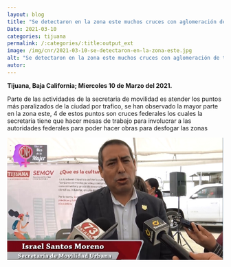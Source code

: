 ```yaml
---
layout: blog
title: "Se detectaron en la zona este muchos cruces con aglomeración de tráficos que corresponden a la federación"
Date: 2021-03-10
categories: tijuana
permalink: /:categories/:title:output_ext
image: /img/cnr/2021-03-10-se-detectaron-en-la-zona-este.jpg
alt: "Se detectaron en la zona este muchos cruces con aglomeración de tráficos que corresponden a la federación"
autor:
---
```


**Tijuana, Baja California; Miercoles 10 de Marzo del 2021.** 

Parte de las actividades de la secretaria de movilidad es atender los puntos más paralizados de la ciudad por trafico, se han observado la mayor parte en la zona este, 4 de estos puntos son cruces federales los cuales la secretaria tiene que hacer mesas de trabajo para involucrar a las autoridades federales para poder hacer obras para desfogar las zonas

<div id="carouselExampleSlidesOnly" class="carousel slide" data-ride="carousel">
  <div class="carousel-inner">
    <div class="carousel-item active">
       <img class="d-block w-100" src="/img/cnr/2021-03-10-se-detectaron-en-la-zona-este.jpg" loading="lazy"  alt="Se detectaron en la zona este muchos cruces con aglomeración de tráficos que corresponden a la federación">
    </div>
  </div>
</div>